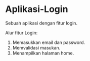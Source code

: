 # Aplikasi-Login
Sebuah aplikasi dengan fitur login. 

Alur fitur Login: 
1. Memasukkan email dan password.
2. Memvalidasi masukan.
3. Menampilkan halaman home. 
